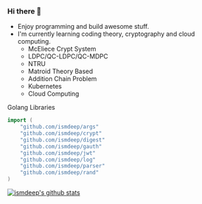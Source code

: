 ### Hi there 👋

- Enjoy programming and build awesome stuff.
- I'm currently learning coding theory, cryptography and cloud computing.
  - McEliece Crypt System
  - LDPC/QC-LDPC/QC-MDPC
  - NTRU
  - Matroid Theory Based
  - Addition Chain Problem
  - Kubernetes
  - Cloud Computing

Golang Libraries

```go
import (
    "github.com/ismdeep/args"
    "github.com/ismdeep/crypt"
    "github.com/ismdeep/digest"
    "github.com/ismdeep/gauth"
    "github.com/ismdeep/jwt"
    "github.com/ismdeep/log"
    "github.com/ismdeep/parser"
    "github.com/ismdeep/rand"
)
```

[![ismdeep's github stats](https://github-readme-stats.vercel.app/api?username=ismdeep&show_icons=true)](https://github.com/ismdeep)

